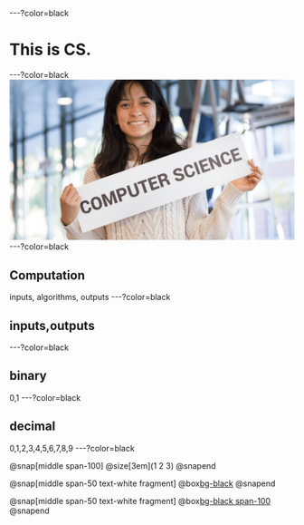 ---?color=black
# This is CS.
---?color=black
![](assets/CS_bg.png)
---?color=black
## Computation
inputs, algorithms, outputs
---?color=black
## inputs,outputs
---?color=black
## binary
0,1
---?color=black
## decimal
0,1,2,3,4,5,6,7,8,9
---?color=black

@snap[middle span-100]
@size[3em](1   2   3)
@snapend

@snap[middle span-50 text-white fragment]
@box[bg-black](100x1+10x2+1x3)
@snapend

@snap[middle span-50 text-white fragment]
@box[bg-black span-100](100+20+3)
@snapend

